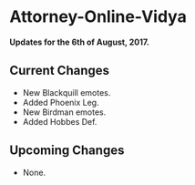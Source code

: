 # Attorney-Online-Vidya
__Updates for the 6th of August, 2017.__

## Current Changes
* New Blackquill emotes.
* Added Phoenix Leg.
* New Birdman emotes.
* Added Hobbes Def.

## Upcoming Changes
* None.
